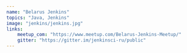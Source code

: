 ```yaml
---
name: "Belarus Jenkins"
topics: "Java, Jenkins"
image: "jenkins/jenkins.jpg"
links: 
    meetup_com: "https://www.meetup.com/Belarus-Jenkins-Meetup/"
    gitter: "https://gitter.im/jenkinsci-ru/public"
---
```

